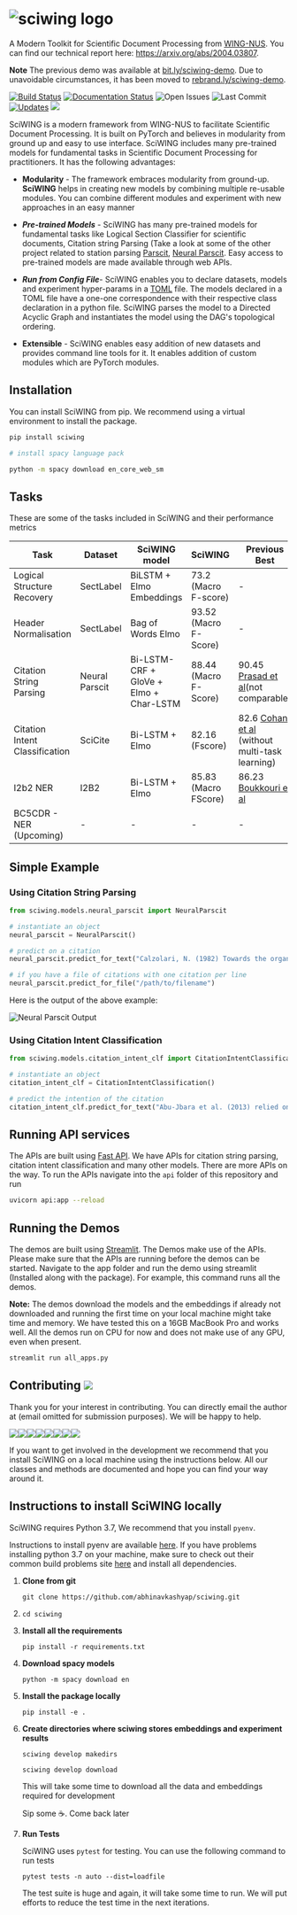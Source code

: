 # ![sciwing logo](https://parsect-models.s3-ap-southeast-1.amazonaws.com/sciwing.png)
A Modern Toolkit for Scientific Document Processing from [WING-NUS](https://wing.comp.nus.edu.sg/). You can find our technical report  here: https://arxiv.org/abs/2004.03807. 

**Note** The previous demo was available at [bit.ly/sciwing-demo](https://bit.ly/sciwing-demo). Due to unavoidable circumstances, it has been moved to [rebrand.ly/sciwing-demo](https://rebrand.ly/sciwing-demo). 

[![Build Status](https://travis-ci.com/abhinavkashyap/sciwing.svg?token=AShdNBksk5K9Pxg45w3H&branch=master)](https://travis-ci.com/abhinavkashyap/sciwing) [![Documentation Status](https://readthedocs.org/projects/sciwing/badge/?version=latest)](https://sciwing.readthedocs.io/en/latest/?badge=latest) ![Open Issues](https://img.shields.io/github/issues/abhinavkashyap/sciwing) ![Last Commit](https://img.shields.io/github/last-commit/abhinavkashyap/sciwing) [![Updates](https://pyup.io/repos/github/abhinavkashyap/sciwing/shield.svg)](https://pyup.io/repos/github/abhinavkashyap/sciwing/) ![](https://img.shields.io/badge/contributions-welcome-success)



SciWING is a modern framework from WING-NUS to facilitate Scientific Document Processing.  It is built on PyTorch and believes in modularity from ground up and easy to use interface. SciWING includes many pre-trained models for fundamental tasks in Scientific Document Processing for practitioners. It has the following advantages:

- **Modularity**  - The framework embraces modularity from ground-up. **SciWING** helps in creating new models by combining multiple re-usable modules. You can combine different modules and experiment with new approaches in an easy manner 

- ***Pre-trained Models*** - SciWING has many pre-trained models for fundamental tasks like Logical Section Classifier for scientific documents, Citation string Parsing (Take a look at some of the other project related to station parsing [Parscit](https://github.com/WING-NUS/ParsCit), [Neural Parscit](https://github.com/WING-NUS/Neural-ParsCit). Easy access to pre-trained models are made available through web APIs.

- ***Run from Config File***- SciWING enables you to declare datasets, models and experiment hyper-params in a [TOML](https://github.com/toml-lang/toml) file. The models declared in a TOML file have a one-one correspondence with their respective class declaration in a python file. SciWING parses the model to a Directed Acyclic Graph and instantiates the model using the DAG's topological ordering.

- **Extensible** - SciWING enables easy addition of new datasets and provides command line tools for it. It enables addition of custom modules which are PyTorch modules.

## Installation 

You can install SciWING from pip. We recommend using a virtual environment to install the package. 

```zsh
pip install sciwing

# install spacy language pack 

python -m spacy download en_core_web_sm
```



## Tasks 

These are some of the tasks included in SciWING and their performance metrics 

| Task                           | Dataset        | SciWING model                          | SciWING               | Previous Best                                                |
| ------------------------------ | -------------- | -------------------------------------- | --------------------- | ------------------------------------------------------------ |
| Logical Structure Recovery     | SectLabel      | BiLSTM + Elmo Embeddings               | 73.2 (Macro F-score)  | -                                                            |
| Header Normalisation           | SectLabel      | Bag of Words Elmo                      | 93.52 (Macro F-Score) | -                                                            |
| Citation String Parsing        | Neural Parscit | Bi-LSTM-CRF + GloVe + Elmo + Char-LSTM | 88.44 (Macro F-Score) | 90.45 [Prasad et al](https://dl.acm.org/doi/10.5555/3288541.3288551)(not comparable) |
| Citation Intent Classification | SciCite        | Bi-LSTM + Elmo                         | 82.16 (Fscore)        | 82.6 [Cohan et al](https://arxiv.org/pdf/1904.01608.pdf) (without multi-task learning) |
| I2b2 NER                       | I2B2           | Bi-LSTM + Elmo                         | 85.83 (Macro FScore)  | 86.23  [Boukkouri et al](https://www.aclweb.org/anthology/P19-2041/) |
| BC5CDR - NER (Upcoming)        | -              | -                                      | -                     | -                                                            |

   

## Simple Example 

### Using Citation String Parsing 

```python
from sciwing.models.neural_parscit import NeuralParscit 

# instantiate an object 
neural_parscit = NeuralParscit()

# predict on a citation 
neural_parscit.predict_for_text("Calzolari, N. (1982) Towards the organization of lexical definitions on a database structure. In E. Hajicova (Ed.), COLING '82 Abstracts, Charles University, Prague, pp.61-64.")

# if you have a file of citations with one citation per line 
neural_parscit.predict_for_file("/path/to/filename")
```

Here is the output of the above example:

![Neural Parscit Output](https://parsect-models.s3-ap-southeast-1.amazonaws.com/neural_parscit_output.png)

### Using Citation Intent Classification 

````python
from sciwing.models.citation_intent_clf import CitationIntentClassification 

# instantiate an object 
citation_intent_clf = CitationIntentClassification()

# predict the intention of the citation 
citation_intent_clf.predict_for_text("Abu-Jbara et al. (2013) relied on lexical,structural, and syntactic features and a linear SVMfor classification.")
````



## Running API services 

The APIs are built using [Fast API](https://github.com/tiangolo/fastapi). We have APIs for citation string parsing, citation intent classification and many other models. There are more APIs on the way. To run the APIs navigate into the `api` folder of this repository and run 

```bash
uvicorn api:app --reload
```



## Running the Demos 

The demos are built using [Streamlit](www.streamlit.io). The Demos make use of the APIs. Please make sure that the APIs are running before the demos can be started. Navigate to the app folder and run the demo using streamlit (Installed along with the package). For example, this command runs all the demos. 



**Note:** The demos download the models and the embeddings if already not downloaded and running the first time on your local machine might take time and memory. We have tested this on a 16GB MacBook Pro and works well. All the demos run on CPU for now and does not make use of any GPU, even when present.

````bash
streamlit run all_apps.py
````



## Contributing ![](http://img.shields.io/badge/contributions-welcome-success)

Thank you for your interest in contributing. You can directly email the author at (email omitted for submission purposes). We will be happy to help.


[![](https://sourcerer.io/fame/abhinavkashyap/abhinavkashyap/sciwing/images/0)](https://sourcerer.io/fame/abhinavkashyap/abhinavkashyap/sciwing/links/0)[![](https://sourcerer.io/fame/abhinavkashyap/abhinavkashyap/sciwing/images/1)](https://sourcerer.io/fame/abhinavkashyap/abhinavkashyap/sciwing/links/1)[![](https://sourcerer.io/fame/abhinavkashyap/abhinavkashyap/sciwing/images/2)](https://sourcerer.io/fame/abhinavkashyap/abhinavkashyap/sciwing/links/2)[![](https://sourcerer.io/fame/abhinavkashyap/abhinavkashyap/sciwing/images/3)](https://sourcerer.io/fame/abhinavkashyap/abhinavkashyap/sciwing/links/3)[![](https://sourcerer.io/fame/abhinavkashyap/abhinavkashyap/sciwing/images/4)](https://sourcerer.io/fame/abhinavkashyap/abhinavkashyap/sciwing/links/4)[![](https://sourcerer.io/fame/abhinavkashyap/abhinavkashyap/sciwing/images/5)](https://sourcerer.io/fame/abhinavkashyap/abhinavkashyap/sciwing/links/5)[![](https://sourcerer.io/fame/abhinavkashyap/abhinavkashyap/sciwing/images/6)](https://sourcerer.io/fame/abhinavkashyap/abhinavkashyap/sciwing/links/6)[![](https://sourcerer.io/fame/abhinavkashyap/abhinavkashyap/sciwing/images/7)](https://sourcerer.io/fame/abhinavkashyap/abhinavkashyap/sciwing/links/7)

If you want to get involved in the development we recommend that you install SciWING on a local machine using the instructions below. All our classes and methods are documented and hope you can find your way around it.



## Instructions to install SciWING locally

SciWING requires Python 3.7, We recommend that you install `pyenv`. 

Instructions to install pyenv are available  [here](https://github.com/pyenv/pyenv). If you have problems installing python 3.7 on your machine, make sure to check out their common build problems site  [here](https://github.com/pyenv/pyenv/wiki/common-build-problems) and install all dependencies.

1. **Clone from git** 

   `git clone https://github.com/abhinavkashyap/sciwing.git`

   

2. `cd sciwing`

3. **Install all the requirements** 

   `pip install -r requirements.txt`

4. **Download spacy models** 

   `python -m spacy download en`

5. **Install the package locally**

   `pip install -e .`

6. **Create directories where sciwing stores embeddings and experiment results**

   `sciwing develop makedirs`

   `sciwing develop download`

   This will take some time to download all the data and embeddings required for development  

   Sip some :coffee:. Come back later 

7. **Run Tests**

   SciWING uses `pytest` for testing. You can use the following command to run tests 

   `pytest tests -n auto --dist=loadfile`

   The test suite is huge and again, it will take some time to run. We will put efforts to reduce the test time in the next iterations.


